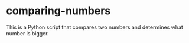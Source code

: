 # comparing-numbers
This is a Python script that compares two numbers and determines what number is bigger.
